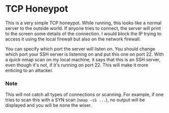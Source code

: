 # TCP Honeypot

This is a very simple TCP honeypot. While running, this looks like a normal server to the outside world. If anyone tries to connect, the server will print to the screen some details of the connection. I would block the IP trying to access it using the local firewall but also on the network firewall. 

You can specify which port the server will listen on. You should change which port your SSH server is listening on and put this one on port 22. With a quick nmap scan on my local machine, it says that this is an SSH server, even though it's not, if it's running on port 22. This will make it more enticing to an attacker. 

### Note
This will not catch all types of connections or scanning. For example, if one tries to scan this with a SYN scan (`nmap -sS ...`), no output will be displayed and you will be none the wiser. 